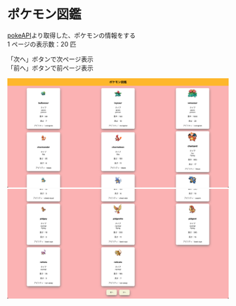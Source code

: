 # ポケモン図鑑

[pokeAPI](https://pokeapi.co/ 'pokeAPI')より取得した、ポケモンの情報をする<br>
1 ページの表示数：20 匹

「次へ」ボタンで次ページ表示<br>
「前へ」ボタンで前ページ表示

![Alt text](hardCopy1.png)
![Alt text](hardCopy2.png)
